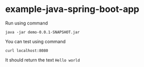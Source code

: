 # example-java-spring-boot-app

Run using command
```
java -jar demo-0.0.1-SNAPSHOT.jar
```

You can test using command
```
curl localhost:8080
```

It should return the text `Hello world`
